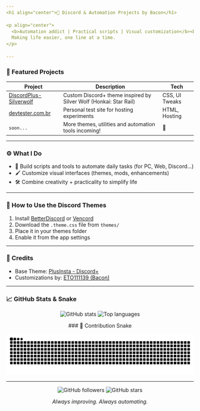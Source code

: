 ```yaml
---
<h1 align="center">🎯 Discord & Automation Projects by Bacon</h1>

<p align="center">
  <b>Automation addict | Practical scripts | Visual customization</b><br>
  Making life easier, one line at a time.
</p>

---
```


### 🎨 Featured Projects

| Project | Description | Tech |
|--------|-------------|------|
| [DiscordPlus-Silverwolf](https://github.com/ETO111139/discord-themes-bacon) | Custom Discord+ theme inspired by Silver Wolf (Honkai: Star Rail) | CSS, UI Tweaks |
| [devtester.com.br](https://github.com/ETO111139/devtester.com.br) | Personal test site for hosting experiments | HTML, Hosting |
| `soon...` | More themes, utilities and automation tools incoming! | 🚧 |

---

### ⚙️ What I Do

- 🧠 Build scripts and tools to automate daily tasks (for PC, Web, Discord...)
- 🖌 Customize visual interfaces (themes, mods, enhancements)
- 🛠 Combine creativity + practicality to simplify life

---

### 📌 How to Use the Discord Themes

1. Install [BetterDiscord](https://betterdiscord.app) or [Vencord](https://vencord.dev)
2. Download the `.theme.css` file from `themes/`
3. Place it in your themes folder
4. Enable it from the app settings

---

### 🧊 Credits

- Base Theme: [PlusInsta - Discord+](https://github.com/PlusInsta/discord-plus)
- Customizations by: [ETO111139 (Bacon)](https://github.com/ETO111139)

---

### 📈 GitHub Stats & Snake

<p align="center">
  <img src="https://github-readme-stats.vercel.app/api?username=ETO111139&show_icons=true&theme=tokyonight" alt="GitHub stats"/>
  <img src="https://github-readme-stats.vercel.app/api/top-langs/?username=ETO111139&layout=compact&theme=tokyonight" alt="Top languages" />
</p>

<p align="center">
  ### 🐍 Contribution Snake

![Snake animation](https://github.com/ETO111139/snk/raw/output/github-contribution-grid-snake.svg)

</p>

---

<p align="center">
  <img src="https://img.shields.io/github/followers/ETO111139?style=social" alt="GitHub followers" />
  <img src="https://img.shields.io/github/stars/ETO111139/discord-themes-bacon?style=social" alt="GitHub stars" />
</p>

<p align="center">
  <i>Always improving. Always automating.</i>
</p>


